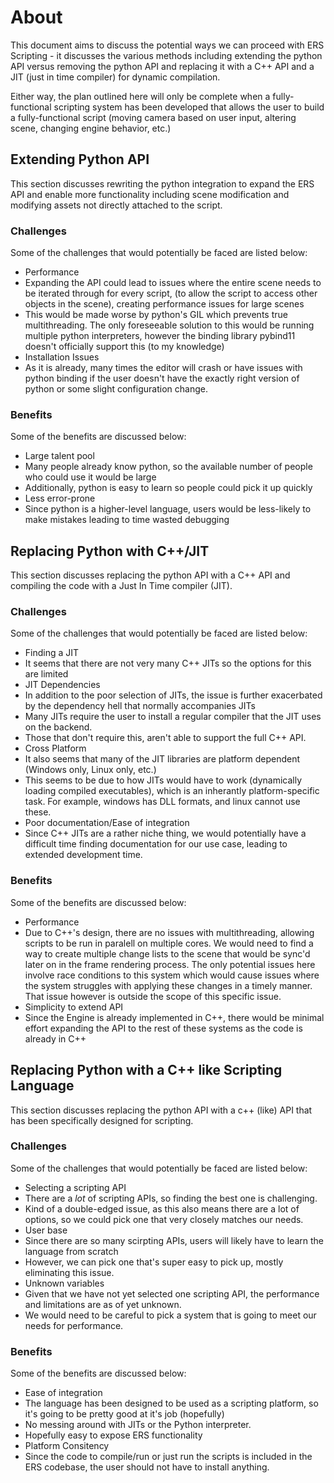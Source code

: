 # About
This document aims to discuss the potential ways we can proceed with ERS Scripting - it discusses the various methods including extending the python API versus removing the python API and replacing it with a C++ API and a JIT (just in time compiler) for dynamic compilation.

Either way, the plan outlined here will only be complete when a fully-functional scripting system has been developed that allows the user to build a fully-functional script (moving camera based on user input, altering scene, changing engine behavior, etc.)


## Extending Python API
This section discusses rewriting the python integration to expand the ERS API and enable more functionality including scene modification and modifying assets not directly attached to the script.

### Challenges
Some of the challenges that would potentially be faced are listed below:
- Performance
 - Expanding the API could lead to issues where the entire scene needs to be iterated through for every script, (to allow the script to access other objects in the scene), creating performance issues for large scenes
 - This would be made worse by python's GIL which prevents true multithreading. The only foreseeable solution to this would be running multiple python interpreters, however the binding library pybind11 doesn't officially support this (to my knowledge)
- Installation Issues
 - As it is already, many times the editor will crash or have issues with python binding if the user doesn't have the exactly right version of python or some slight configuration change.

### Benefits
Some of the benefits are discussed below:
- Large talent pool
 - Many people already know python, so the available number of people who could use it would be large
 - Additionally, python is easy to learn so people could pick it up quickly
- Less error-prone
 - Since python is a higher-level language, users would be less-likely to make mistakes leading to time wasted debugging


## Replacing Python with C++/JIT
This section discusses replacing the python API with a C++ API and compiling the code with a Just In Time compiler (JIT).

### Challenges
Some of the challenges that would potentially be faced are listed below:
- Finding a JIT
 - It seems that there are not very many C++ JITs so the options for this are limited
- JIT Dependencies
 - In addition to the poor selection of JITs, the issue is further exacerbated by the dependency hell that normally accompanies JITs
 - Many JITs require the user to install a regular compiler that the JIT uses on the backend.
 - Those that don't require this, aren't able to support the full C++ API.
- Cross Platform
 - It also seems that many of the JIT libraries are platform dependent (Windows only, Linux only, etc.)
 - This seems to be due to how JITs would have to work (dynamically loading compiled executables), which is an inherantly platform-specific task. For example, windows has DLL formats, and linux cannot use these.
- Poor documentation/Ease of integration
 - Since C++ JITs are a rather niche thing, we would potentially have a difficult time finding documentation for our use case, leading to extended development time.

### Benefits
Some of the benefits are discussed below:
- Performance
 - Due to C++'s design, there are no issues with multithreading, allowing scripts to be run in paralell on multiple cores. We would need to find a way to create multiple change lists to the scene that would be sync'd later on in the frame rendering process. The only potential issues here involve race conditions to this system which would cause issues where the system struggles with applying these changes in a timely manner. That issue however is outside the scope of this specific issue.
- Simplicity to extend API
 - Since the Engine is already implemented in C++, there would be minimal effort expanding the API to the rest of these systems as the code is already in C++



## Replacing Python with a C++ like Scripting Language
This section discusses replacing the python API with a c++ (like) API that has been specifically designed for scripting.

### Challenges
Some of the challenges that would potentially be faced are listed below:

- Selecting a scripting API
 - There are a *lot* of scripting APIs, so finding the best one is challenging.
 - Kind of a double-edged issue, as this also means there are a lot of options, so we could pick one that very closely matches our needs.
- User base
 - Since there are so many scirpting APIs, users will likely have to learn the language from scratch
 - However, we can pick one that's super easy to pick up, mostly eliminating this issue.
- Unknown variables
 - Given that we have not yet selected one scripting API, the performance and limitations are as of yet unknown.
 - We would need to be careful to pick a system that is going to meet our needs for performance.


### Benefits
Some of the benefits are discussed below:
- Ease of integration
 - The language has been designed to be used as a scripting platform, so it's going to be pretty good at it's job (hopefully)
 - No messing around with JITs or the Python interpreter.
 - Hopefully easy to expose ERS functionality
- Platform Consitency
 - Since the code to compile/run or just run the scripts is included in the ERS codebase, the user should not have to install anything.
